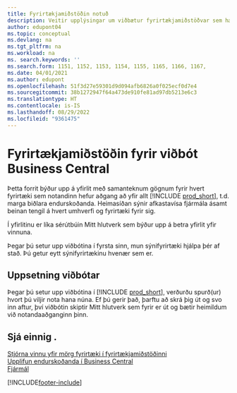 ```yaml
---
title: Fyrirtækjamiðstöðin notuð
description: Veitir upplýsingar um viðbætur fyrirtækjamiðstöðvar sem hægt er að nota til að stjórna verkum milli margra fyrirtækja í Business Central.
author: edupont04
ms.topic: conceptual
ms.devlang: na
ms.tgt_pltfrm: na
ms.workload: na
ms. search.keywords: ''
ms.search.form: 1151, 1152, 1153, 1154, 1155, 1165, 1166, 1167,
ms.date: 04/01/2021
ms.author: edupont
ms.openlocfilehash: 51f3d27e59301d9d094afb6826a0f025ecf0d7e4
ms.sourcegitcommit: 38b1272947f64a473de910fe81ad97db5213e6c3
ms.translationtype: HT
ms.contentlocale: is-IS
ms.lasthandoff: 08/29/2022
ms.locfileid: "9361475"
---
```

# <a name="the-company-hub-for-business-central-extension"></a>Fyrirtækjamiðstöðin fyrir viðbót Business Central

Þetta forrit býður upp á yfirlit með samanteknum gögnum fyrir hvert fyrirtæki sem notandinn hefur aðgang að yfir allt [!INCLUDE [prod_short](includes/prod_short.md)], t.d. marga biðlara endurskoðanda. Heimasíðan sýnir afkastavísa fjármála ásamt beinan tengil á hvert umhverfi og fyrirtæki fyrir sig.

Í yfirlitinu er líka sérútbúin Mitt hlutverk sem býður upp á betra yfirlit yfir vinnuna.

Þegar þú setur upp viðbótina í fyrsta sinn, mun sýnifyrirtæki hjálpa þér af stað. Þú getur eytt sýnifyrirtækinu hvenær sem er.

## <a name="installing-the-extension"></a>Uppsetning viðbótar

Þegar þú setur upp viðbótina í [!INCLUDE [prod_short](includes/prod_short.md)], verðurðu spurð(ur) hvort þú viljir nota hana núna. Ef þú gerir það, þarftu að skrá þig út og svo inn aftur, því viðbótin skiptir Mitt hlutverk sem fyrir er út og bætir heimildum við notandaaðganginn þinn.

## <a name="see-also"></a>Sjá einnig .

[Stjórna vinnu yfir mörg fyrirtæki í fyrirtækjamiðstöðinni](company-hub.md)  
[Upplifun endurskoðanda í Business Central ](finance-accounting.md)  
[Fjármál](finance.md)  

[!INCLUDE[footer-include](includes/footer-banner.md)]
